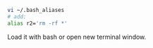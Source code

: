 ```bash
vi ~/.bash_aliases
# add:
alias r2='rm -rf *'
```
Load it with bash or open new terminal window.
